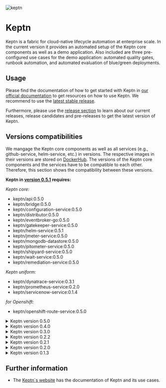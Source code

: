 ![keptn](./assets/keptn.png)

# Keptn
Keptn is a fabric for cloud-native lifecycle automation at enterprise scale. In the current version it provides an automated setup of the Keptn core components as well as a demo application. Also included are three pre-configured use cases for the demo application: automated quality gates, runbook automation, and automated evaluation of blue/green deployments.

## Usage
Please find the documentation of how to get started with Keptn in [our official documentation](https://keptn.sh/docs) to get resources on how to use Keptn. We recommend to use the [latest stable release](https://github.com/keptn/keptn/releases).

Furthermore, please use the [release section](https://github.com/keptn/keptn/releases) to learn about our current releases, release candidates and pre-releases to get the latest version of Keptn.

## Versions compatibilities
We mangage the Keptn core components as well as all services (e.g., github-service, helm-service, etc.) in versions. The respective images in their versions are stored on [DockerHub](https://hub.docker.com/?namespace=keptn).
The versions of the Keptn core components and the services have to be compatible to each other.
Therefore, this section shows the compatibility between these versions.

**Keptn in [version 0.5.1](https://github.com/keptn/keptn/releases/tag/0.5.1) requires:**

*Keptn core:*
- keptn/api:0.5.0
- keptn/bridge:0.5.0
- keptn/configuration-service:0.5.0
- keptn/distributor:0.5.0
- keptn/eventbroker-go:0.5.0
- keptn/gatekeeper-service:0.5.0
- keptn/helm-service:0.5.1
- keptn/jmeter-service:0.5.0
- keptn/mongodb-datastore:0.5.0
- keptn/pitometer-service:0.5.0
- keptn/shipyard-service:0.5.0
- keptn/wait-service:0.5.0
- keptn/remediation-service:0.5.0


*Keptn uniform:*
- keptn/dynatrace-service:0.3.1
- keptn/prometheus-service:0.2.0
- keptn/servicenow-service:0.1.4

*for Openshift:*
- keptn/openshift-route-service:0.5.0

<details><summary>Keptn version 0.5.0</summary>
<p>

Keptn in [version 0.5.0](https://github.com/keptn/keptn/releases/tag/0.5.0) requires:

*Keptn core:*
- keptn/api:0.5.0
- keptn/bridge:0.5.0
- keptn/configuration-service:0.5.0
- keptn/distributor:0.5.0
- keptn/eventbroker-go:0.5.0
- keptn/gatekeeper-service:0.5.0
- keptn/helm-service:0.5.0
- keptn/jmeter-service:0.5.0
- keptn/mongodb-datastore:0.5.0
- keptn/pitometer-service:0.5.0
- keptn/shipyard-service:0.5.0
- keptn/wait-service:0.5.0
- keptn/remediation-service:0.5.0


*Keptn uniform:*
- keptn/dynatrace-service:0.3.1
- keptn/prometheus-service:0.2.0
- keptn/servicenow-service:0.1.4

*for Openshift:*
- keptn/openshift-route-service:0.5.0

</p>
</details>
<details><summary>Keptn version 0.4.0</summary>
<p>

Keptn in [version 0.4.0](https://github.com/keptn/keptn/releases/tag/0.4.0) requires:

*Keptn core:*
- keptn/authenticator:0.2.3
- keptn/bridge:0.1.3
- keptn/control:0.3.0
- keptn/eventbroker-go:0.1.0
- keptn/eventbroker-ext:0.3.0

*Keptn uniform:*
- keptn/gatekeeper-service:0.1.1
- keptn/github-service:0.3.0
- keptn/helm-service:0.1.1
- keptn/jmeter-service:0.1.1
- keptn/pitometer-service:0.2.0
- keptn/servicenow-service:0.1.3

*for Openshift:*
- keptn/openshift-route-service:0.1.1

</p>
</details>

<details><summary>Keptn version 0.3.0</summary>
<p>

Keptn in [version 0.3.0](https://github.com/keptn/keptn/releases/tag/0.3.0) requires:

*Keptn core:*
- keptn/authenticator:0.2.2
- keptn/bridge:0.1.2
- keptn/control:0.2.4
- keptn/eventbroker:0.2.3
- keptn/eventbroker-ext:0.2.3

*Keptn uniform:*
- keptn/gatekeeper-service:0.1.0
- keptn/github-service:0.2.2
- keptn/helm-service:0.1.0
- keptn/jmeter-service:0.1.0
- keptn/pitometer-service:0.1.3
- keptn/servicenow-service:0.1.2

*for Openshift:*
- keptn/openshift-route-service:0.1.0

</p>
</details>

<details><summary>Keptn version 0.2.2</summary>
<p>

Keptn in [version 0.2.2](https://github.com/keptn/keptn/releases/tag/0.2.2) requires:
- keptn/authenticator:0.2.2
- keptn/bridge:0.1.2
- keptn/control:0.2.3
- keptn/eventbroker:0.2.2
- keptn/eventbroker-ext:0.2.2
- keptn/pitometer-service:0.1.2
- keptn/servicenow-service:0.1.1
- keptn/github-service:0.2.1 
- keptn/jenkins-service:0.3.0
  - keptn/jenkins-0.6.0

</p>
</details>

<details><summary>Keptn version 0.2.1</summary>
<p>

Keptn in [version 0.2.1](https://github.com/keptn/keptn/releases/tag/0.2.1) requires:
- keptn/keptn-authenticator:0.2.1
- keptn/keptn-control:0.2.1
- keptn/keptn-event-broker:0.2.1
- keptn/keptn-event-broker-ext:0.2.1
- keptn/pitometer-service:0.1.1 
- keptn/servicenow-service:0.1.0
- keptn/github-service:0.1.1 
- keptn/jenkins-service:0.2.0
  - keptn/jenkins-0.5.0

</p>
</details>

<details><summary>Keptn version 0.2.0</summary>
<p>

Keptn in [version 0.2.0](https://github.com/keptn/keptn/releases/tag/0.2.0) requires:
- keptn/keptn-authenticator:0.2.0
- keptn/keptn-control:0.2.0
- keptn/keptn-event-broker:0.2.0
- keptn/keptn-event-broker-ext:0.2.0
- keptn/pitometer-service:0.1.0
- keptn/servicenow-service:0.1.0
- keptn/github-service:0.1.0
- keptn/jenkins-service:0.1.0
    - keptn/jenkins:0.4.0

</p>
</details>

<details><summary>Keptn version 0.1.3</summary>
<p>

Keptn in [version 0.1.3](https://github.com/keptn/keptn/tree/0.1.3) requires:

- keptn/jenkins:0.2
- dynatraceacm/ansibletower:3.3.1-1-2

</p>
</details>

## Further information
* The [Keptn`s website](https://keptn.sh) has the documentation of Keptn and its use cases.

